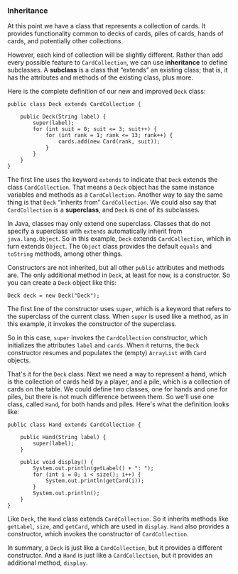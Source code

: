 ###  Inheritance


At this point we have a class that represents a collection of cards.
It provides functionality common to decks of cards, piles of cards, hands of cards, and potentially other collections.


However, each kind of collection will be slightly different.
Rather than add every possible feature to `CardCollection`, we can use **inheritance** to define subclasses.
A **subclass** is a class that “extends” an existing class; that is, it has the attributes and methods of the existing class, plus more.

Here is the complete definition of our new and improved `Deck` class:

```code
public class Deck extends CardCollection {

    public Deck(String label) {
        super(label);
        for (int suit = 0; suit <= 3; suit++) {
            for (int rank = 1; rank <= 13; rank++) {
                cards.add(new Card(rank, suit));
            }
        }
    }
}
```


The first line uses the keyword `extends` to indicate that `Deck` extends the class `CardCollection`.
That means a `Deck` object has the same instance variables and methods as a `CardCollection`.
Another way to say the same thing is that `Deck` “inherits from” `CardCollection`.
We could also say that `CardCollection` is a **superclass**, and `Deck` is one of its subclasses.



In Java, classes may only extend one superclass.
Classes that do not specify a superclass with `extends` automatically inherit from `java.lang.Object`.
So in this example, `Deck` extends `CardCollection`, which in turn extends `Object`.
The `Object` class provides the default `equals` and `toString` methods, among other things.

Constructors are not inherited, but all other `public` attributes and methods are.
The only additional method in `Deck`, at least for now, is a constructor.
So you can create a `Deck` object like this:

```code
Deck deck = new Deck("Deck");
```

The first line of the constructor uses `super`, which is a keyword that refers to the superclass of the current class.
When `super` is used like a method, as in this example, it invokes the constructor of the superclass.


So in this case, `super` invokes the `CardCollection` constructor, which initializes the attributes `label` and `cards`.
When it returns, the `Deck` constructor resumes and populates the (empty) `ArrayList` with `Card` objects.

That's it for the `Deck` class.
Next we need a way to represent a hand, which is the collection of cards held by a player, and a pile, which is a collection of cards on the table.
We could define two classes, one for hands and one for piles, but there is not much difference between them.
So we'll use one class, called `Hand`, for both hands and piles.
Here's what the definition looks like:


```code
public class Hand extends CardCollection {

    public Hand(String label) {
        super(label);
    }

    public void display() {
        System.out.println(getLabel() + ": ");
        for (int i = 0; i < size(); i++) {
            System.out.println(getCard(i));
        }
        System.out.println();
    }
}
```

Like `Deck`, the `Hand` class extends `CardCollection`.
So it inherits methods like `getLabel`, `size`, and `getCard`, which are used in `display`.
`Hand` also provides a constructor, which invokes the constructor of `CardCollection`.

In summary, a `Deck` is just like a `CardCollection`, but it provides a different constructor.
And a `Hand` is just like a `CardCollection`, but it provides an additional method, `display`.
